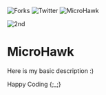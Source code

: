![Forks](https://img.shields.io/github/forks/Grc-sDevelopersClub/DevelopersHuntWork?style=social)
![Twitter](https://img.shields.io/twitter/url?style=social&url=https%3A%2F%2Ftwitter.com%2Fmicro_hawk)
![MicroHawk](https://img.shields.io/static/v1?label=MAINTAINED&message=YES&color=<brightgreen>)

![2nd](https://external-content.duckduckgo.com/iu/?u=https%3A%2F%2Ftse4.mm.bing.net%2Fth%3Fid%3DOIP.gYG8rCRXD6PADD_fqJombgHaEY%26pid%3DApi&f=1)

# MicroHawk
Here is my basic description :)

Happy Coding {;_;}
